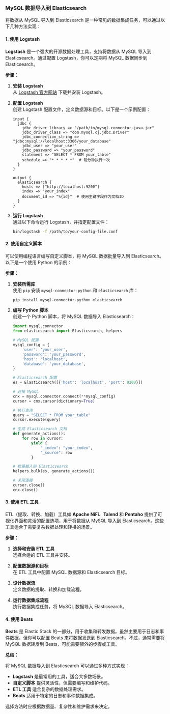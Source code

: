 ### MySQL 数据导入到 Elasticsearch

将数据从 MySQL 导入到 Elasticsearch 是一种常见的数据集成任务，可以通过以下几种方法实现：

#### 1. 使用 Logstash

**Logstash** 是一个强大的开源数据处理工具，支持将数据从 MySQL 导入到 Elasticsearch。通过配置 Logstash，你可以定期将 MySQL 数据同步到 Elasticsearch。

**步骤：**

1. **安装 Logstash**  
   从 [Logstash 官方网站](https://www.elastic.co/logstash) 下载并安装 Logstash。

2. **配置 Logstash**  
   创建 Logstash 配置文件，定义数据源和目标。以下是一个示例配置：

   ```plaintext
   input {
     jdbc {
       jdbc_driver_library => "/path/to/mysql-connector-java.jar"
       jdbc_driver_class => "com.mysql.cj.jdbc.Driver"
       jdbc_connection_string => "jdbc:mysql://localhost:3306/your_database"
       jdbc_user => "your_user"
       jdbc_password => "your_password"
       statement => "SELECT * FROM your_table"
       schedule => "* * * * *"  # 每分钟执行一次
     }
   }

   output {
     elasticsearch {
       hosts => ["http://localhost:9200"]
       index => "your_index"
       document_id => "%{id}"  # 使用主键字段作为文档ID
     }
   }
   ```

3. **运行 Logstash**  
   通过以下命令运行 Logstash，并指定配置文件：

   ```bash
   bin/logstash -f /path/to/your-config-file.conf
   ```

#### 2. 使用自定义脚本

可以使用编程语言编写自定义脚本，将 MySQL 数据批量导入到 Elasticsearch。以下是一个使用 Python 的示例：

**步骤：**

1. **安装所需库**  
   使用 `pip` 安装 `mysql-connector-python` 和 `elasticsearch` 库：

   ```bash
   pip install mysql-connector-python elasticsearch
   ```

2. **编写 Python 脚本**  
   创建一个 Python 脚本，将 MySQL 数据导入 Elasticsearch：

   ```python
   import mysql.connector
   from elasticsearch import Elasticsearch, helpers

   # MySQL 配置
   mysql_config = {
       'user': 'your_user',
       'password': 'your_password',
       'host': 'localhost',
       'database': 'your_database',
   }

   # Elasticsearch 配置
   es = Elasticsearch([{'host': 'localhost', 'port': 9200}])

   # 连接 MySQL
   cnx = mysql.connector.connect(**mysql_config)
   cursor = cnx.cursor(dictionary=True)

   # 执行查询
   query = "SELECT * FROM your_table"
   cursor.execute(query)

   # 生成 Elasticsearch 文档
   def generate_actions():
       for row in cursor:
           yield {
               "_index": "your_index",
               "_source": row
           }

   # 批量插入到 Elasticsearch
   helpers.bulk(es, generate_actions())

   # 关闭连接
   cursor.close()
   cnx.close()
   ```

#### 3. 使用 ETL 工具

ETL（提取、转换、加载）工具如 **Apache NiFi**、**Talend** 和 **Pentaho** 提供了可视化界面和灵活的配置选项，用于将数据从 MySQL 导入到 Elasticsearch。这些工具适合于需要复杂数据处理和转换的场景。

**步骤：**

1. **选择和安装 ETL 工具**  
   选择合适的 ETL 工具并安装。

2. **配置数据源和目标**  
   在 ETL 工具中配置 MySQL 数据源和 Elasticsearch 目标。

3. **设计数据流**  
   定义数据的提取、转换和加载流程。

4. **运行数据集成流程**  
   执行数据集成任务，将 MySQL 数据导入 Elasticsearch。

#### 4. 使用 Beats

**Beats** 是 Elastic Stack 的一部分，用于收集和转发数据。虽然主要用于日志和事件数据，但你可以配置 Beats 来将数据发送到 Elasticsearch。不过，通常需要将 MySQL 数据转发到 Beats，可能需要额外的步骤或工具。

**总结：**

将 MySQL 数据导入到 Elasticsearch 可以通过多种方式实现：
- **Logstash** 是最常用的工具，适合大多数场景。
- **自定义脚本** 提供灵活性，但需要编写和维护代码。
- **ETL 工具** 适合复杂的数据处理需求。
- **Beats** 适用于特定的日志和事件数据集成。

选择方法时应根据数据量、复杂性和维护需求来决定。